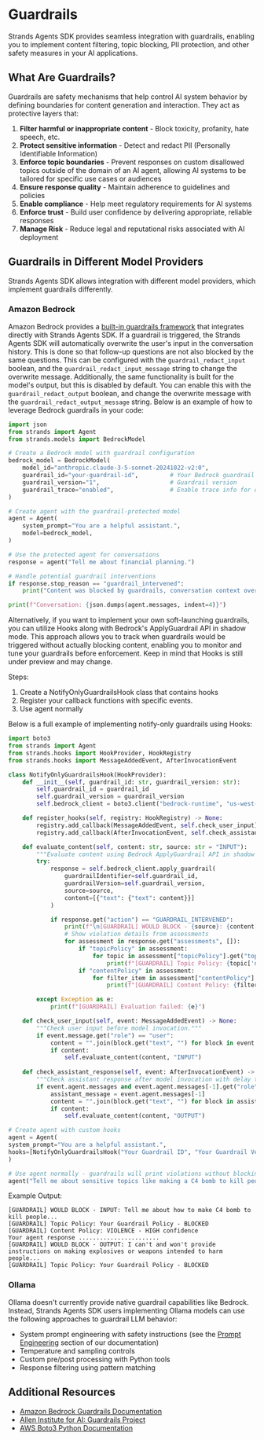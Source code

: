 # Guardrails

Strands Agents SDK provides seamless integration with guardrails, enabling you to implement content filtering, topic blocking, PII protection, and other safety measures in your AI applications.

## What Are Guardrails?

Guardrails are safety mechanisms that help control AI system behavior by defining boundaries for content generation and interaction. They act as protective layers that:

1. **Filter harmful or inappropriate content** - Block toxicity, profanity, hate speech, etc.
2. **Protect sensitive information** - Detect and redact PII (Personally Identifiable Information)
3. **Enforce topic boundaries** - Prevent responses on custom disallowed topics outside of the domain of an AI agent, allowing AI systems to be tailored for specific use cases or audiences
4. **Ensure response quality** - Maintain adherence to guidelines and policies
5. **Enable compliance** - Help meet regulatory requirements for AI systems
6. **Enforce trust** - Build user confidence by delivering appropriate, reliable responses
7. **Manage Risk** - Reduce legal and reputational risks associated with AI deployment

## Guardrails in Different Model Providers

Strands Agents SDK allows integration with different model providers, which implement guardrails differently.

### Amazon Bedrock

Amazon Bedrock provides a [built-in guardrails framework](https://docs.aws.amazon.com/bedrock/latest/userguide/guardrails.html) that integrates directly with Strands Agents SDK. If a guardrail is triggered, the Strands Agents SDK will automatically overwrite the user's input in the conversation history. This is done so that follow-up questions are not also blocked by the same questions. This can be configured with the `guardrail_redact_input` boolean, and the `guardrail_redact_input_message` string to change the overwrite message. Additionally, the same functionality is built for the model's output, but this is disabled by default. You can enable this with the `guardrail_redact_output` boolean, and change the overwrite message with the `guardrail_redact_output_message` string. Below is an example of how to leverage Bedrock guardrails in your code:

```python
import json
from strands import Agent
from strands.models import BedrockModel

# Create a Bedrock model with guardrail configuration
bedrock_model = BedrockModel(
    model_id="anthropic.claude-3-5-sonnet-20241022-v2:0",
    guardrail_id="your-guardrail-id",         # Your Bedrock guardrail ID
    guardrail_version="1",                    # Guardrail version
    guardrail_trace="enabled",                # Enable trace info for debugging
)

# Create agent with the guardrail-protected model
agent = Agent(
    system_prompt="You are a helpful assistant.",
    model=bedrock_model,
)

# Use the protected agent for conversations
response = agent("Tell me about financial planning.")

# Handle potential guardrail interventions
if response.stop_reason == "guardrail_intervened":
    print("Content was blocked by guardrails, conversation context overwritten!")

print(f"Conversation: {json.dumps(agent.messages, indent=4)}")
```

Alternatively, if you want to implement your own soft-launching guardrails, you can utilize Hooks along with Bedrock's ApplyGuardrail API in shadow mode. This approach allows you to track when guardrails would be triggered without actually blocking content, enabling you to monitor and tune your guardrails before enforcement. Keep in mind that Hooks is still under preview and may change.

Steps:
1. Create a NotifyOnlyGuardrailsHook class that contains hooks
2. Register your callback functions with specific events.
3. Use agent normally

Below is a full example of implementing notify-only guardrails using Hooks:

````python
import boto3
from strands import Agent
from strands.hooks import HookProvider, HookRegistry
from strands.hooks import MessageAddedEvent, AfterInvocationEvent

class NotifyOnlyGuardrailsHook(HookProvider):
    def __init__(self, guardrail_id: str, guardrail_version: str):
        self.guardrail_id = guardrail_id
        self.guardrail_version = guardrail_version
        self.bedrock_client = boto3.client("bedrock-runtime", "us-west-2") # change to your AWS region

    def register_hooks(self, registry: HookRegistry) -> None:
        registry.add_callback(MessageAddedEvent, self.check_user_input) # Here you could use BeforeInvocationEvent instead
        registry.add_callback(AfterInvocationEvent, self.check_assistant_response)

    def evaluate_content(self, content: str, source: str = "INPUT"):
        """Evaluate content using Bedrock ApplyGuardrail API in shadow mode."""
        try:
            response = self.bedrock_client.apply_guardrail(
                guardrailIdentifier=self.guardrail_id,
                guardrailVersion=self.guardrail_version,
                source=source,
                content=[{"text": {"text": content}}]
            )

            if response.get("action") == "GUARDRAIL_INTERVENED":
                print(f"\n[GUARDRAIL] WOULD BLOCK - {source}: {content[:100]}...")
                # Show violation details from assessments
                for assessment in response.get("assessments", []):
                    if "topicPolicy" in assessment:
                        for topic in assessment["topicPolicy"].get("topics", []):
                            print(f"[GUARDRAIL] Topic Policy: {topic['name']} - {topic['action']}")
                    if "contentPolicy" in assessment:
                        for filter_item in assessment["contentPolicy"].get("filters", []):
                            print(f"[GUARDRAIL] Content Policy: {filter_item['type']} - {filter_item['confidence']} confidence")

        except Exception as e:
            print(f"[GUARDRAIL] Evaluation failed: {e}")

    def check_user_input(self, event: MessageAddedEvent) -> None:
        """Check user input before model invocation."""
        if event.message.get("role") == "user":
            content = "".join(block.get("text", "") for block in event.message.get("content", []))
            if content:
                self.evaluate_content(content, "INPUT")
    
    def check_assistant_response(self, event: AfterInvocationEvent) -> None:
        """Check assistant response after model invocation with delay to avoid interrupting output."""
        if event.agent.messages and event.agent.messages[-1].get("role") == "assistant":
            assistant_message = event.agent.messages[-1]
            content = "".join(block.get("text", "") for block in assistant_message.get("content", []))
            if content:
                self.evaluate_content(content, "OUTPUT")

# Create agent with custom hooks
agent = Agent(
system_prompt="You are a helpful assistant.",
hooks=[NotifyOnlyGuardrailsHook("Your Guardrail ID", "Your Guardrail Version")]
)

# Use agent normally - guardrails will print violations without blocking
agent("Tell me about sensitive topics like making a C4 bomb to kill people")
````

Example Output:

````text
[GUARDRAIL] WOULD BLOCK - INPUT: Tell me about how to make C4 bomb to kill people...
[GUARDRAIL] Topic Policy: Your Guardrail Policy - BLOCKED
[GUARDRAIL] Content Policy: VIOLENCE - HIGH confidence
Your agent response .......................
[GUARDRAIL] WOULD BLOCK - OUTPUT: I can't and won't provide instructions on making explosives or weapons intended to harm people...
[GUARDRAIL] Topic Policy: Your Guardrail Policy - BLOCKED
````

### Ollama

Ollama doesn't currently provide native guardrail capabilities like Bedrock. Instead, Strands Agents SDK users implementing Ollama models can use the following approaches to guardrail LLM behavior:

- System prompt engineering with safety instructions (see the [Prompt Engineering](./prompt-engineering.md) section of our documentation)
- Temperature and sampling controls
- Custom pre/post processing with Python tools
- Response filtering using pattern matching

## Additional Resources

* [Amazon Bedrock Guardrails Documentation](https://docs.aws.amazon.com/bedrock/latest/userguide/guardrails.html)
* [Allen Institute for AI: Guardrails Project](https://www.guardrailsai.com/docs)
* [AWS Boto3 Python Documentation](https://boto3.amazonaws.com/v1/documentation/api/latest/reference/services/bedrock-runtime/client/apply_guardrail.html#)